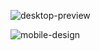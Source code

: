![desktop-preview](https://github.com/eldmar/Frontend-mentor/assets/14968180/9ffcab5d-e13a-40f5-a4cd-4f0be4da6c70)

![mobile-design](https://github.com/eldmar/Frontend-mentor/assets/14968180/79c5566e-cb57-4c4b-b50d-a2f22bc72017)
